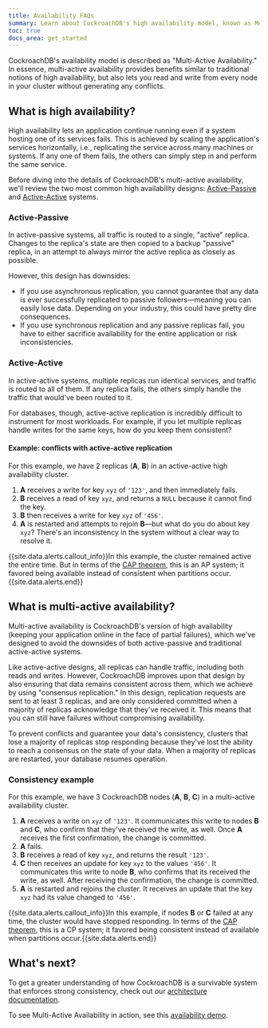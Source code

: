 ```yaml
---
title: Availability FAQs
summary: Learn about CockroachDB's high availability model, known as Multi-Active Availability.
toc: true
docs_area: get_started
---
```


CockroachDB's availability model is described as "Multi-Active Availability." In essence, multi-active availability provides benefits similar to traditional notions of high availability, but also lets you read and write from every node in your cluster without generating any conflicts.


## What is high availability?

High availability lets an application continue running even if a system hosting one of its services fails. This is achieved by scaling the application's services horizontally, i.e., replicating the service across many machines or systems. If any one of them fails, the others can simply step in and perform the same service.

Before diving into the details of CockroachDB's multi-active availability, we'll review the two most common high availability designs: [Active-Passive](#active-passive) and [Active-Active](#active-active) systems.

### Active-Passive

In active-passive systems, all traffic is routed to a single, "active" replica. Changes to the replica's state are then copied to a backup "passive" replica, in an attempt to always mirror the active replica as closely as possible.

However, this design has downsides:

- If you use asynchronous replication, you cannot guarantee that any data is ever successfully replicated to passive followers––meaning you can easily lose data. Depending on your industry, this could have pretty dire consequences.
- If you use synchronous replication and any passive replicas fail, you have to either sacrifice availability for the entire application or risk inconsistencies.

### Active-Active

In active-active systems, multiple replicas run identical services, and traffic is routed to all of them. If any replica fails, the others simply handle the traffic that would've been routed to it.

For databases, though, active-active replication is incredibly difficult to instrument for most workloads. For example, if you let multiple replicas handle writes for the same keys, how do you keep them consistent?

#### Example: conflicts with active-active replication

For this example, we have 2 replicas (**A**, **B**) in an active-active high availability cluster.

1. **A** receives a write for key `xyz` of `'123'`, and then immediately fails.
1. **B** receives a read of key `xyz`, and returns a `NULL` because it cannot find the key.
1. **B** then receives a write for key `xyz` of `'456'`.
1. **A** is restarted and attempts to rejoin **B**––but what do you do about key `xyz`? There's an inconsistency in the system without a clear way to resolve it.

{{site.data.alerts.callout_info}}In this example, the cluster remained active the entire time. But in terms of the <a href="https://wikipedia.org/wiki/CAP_theorem">CAP theorem</a>, this is an AP system; it favored being available instead of consistent when partitions occur.{{site.data.alerts.end}}

## What is multi-active availability?

Multi-active availability is CockroachDB's version of high availability (keeping your application online in the face of partial failures), which we've designed to avoid the downsides of both active-passive and traditional active-active systems.

Like active-active designs, all replicas can handle traffic, including both reads and writes. However, CockroachDB improves upon that design by also ensuring that data remains consistent across them, which we achieve by using "consensus replication." In this design, replication requests are sent to at least 3 replicas, and are only considered committed when a majority of replicas acknowledge that they've received it. This means that you can still have failures without compromising availability.

To prevent conflicts and guarantee your data's consistency, clusters that lose a majority of replicas stop responding because they've lost the ability to reach a consensus on the state of your data. When a majority of replicas are restarted, your database resumes operation.

### Consistency example

For this example, we have 3 CockroachDB nodes (**A**, **B**, **C**) in a multi-active availability cluster.

1. **A** receives a write on `xyz` of `'123'`. It communicates this write to nodes **B** and **C**, who confirm that they've received the write, as well. Once **A** receives the first confirmation, the change is committed.
1. **A** fails.
1. **B** receives a read of key `xyz`, and returns the result `'123'`.
1. **C** then receives an update for key `xyz` to the values `'456'`. It communicates this write to node **B**, who confirms that its received the write, as well. After receiving the confirmation, the change is committed.
1. **A** is restarted and rejoins the cluster. It receives an update that the key `xyz` had its value changed to `'456'`.

{{site.data.alerts.callout_info}}In this example, if nodes <strong>B</strong> or <strong>C</strong> failed at any time, the cluster would have stopped responding. In terms of the <a href="https://wikipedia.org/wiki/CAP_theorem">CAP theorem</a>, this is a CP system; it favored being consistent instead of available when partitions occur.{{site.data.alerts.end}}

## What's next?

To get a greater understanding of how CockroachDB is a survivable system that enforces strong consistency, check out our [architecture documentation](architecture/overview.html).

To see Multi-Active Availability in action, see this [availability demo](demo-fault-tolerance-and-recovery.html).
